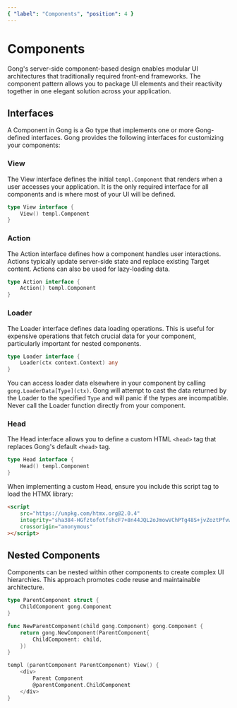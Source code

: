 ```yaml
---
{ "label": "Components", "position": 4 }
---
```


# Components

Gong's server-side component-based design enables modular UI architectures that traditionally required front-end frameworks. The component pattern allows you to package UI elements and their reactivity together in one elegant solution across your application.

## Interfaces

A Component in Gong is a Go type that implements one or more Gong-defined interfaces. Gong provides the following interfaces for customizing your components:

### View

The View interface defines the initial `templ.Component` that renders when a user accesses your application. It is the only required interface for all components and is where most of your UI will be defined.

```go
type View interface {
	View() templ.Component
}
```

### Action

The Action interface defines how a component handles user interactions. Actions typically update server-side state and replace existing Target content. Actions can also be used for lazy-loading data.

```go
type Action interface {
	Action() templ.Component
}
```

### Loader

The Loader interface defines data loading operations. This is useful for expensive operations that fetch crucial data for your component, particularly important for nested components.

```go
type Loader interface {
	Loader(ctx context.Context) any
}
```

You can access loader data elsewhere in your component by calling `gong.LoaderData[Type](ctx)`. Gong will attempt to cast the data returned by the Loader to the specified `Type` and will panic if the types are incompatible. Never call the Loader function directly from your component.

### Head

The Head interface allows you to define a custom HTML `<head>` tag that replaces Gong's default `<head>` tag.

```go
type Head interface {
	Head() templ.Component
}
```

When implementing a custom Head, ensure you include this script tag to load the HTMX library:

```html
<script
    src="https://unpkg.com/htmx.org@2.0.4"
    integrity="sha384-HGfztofotfshcF7+8n44JQL2oJmowVChPTg48S+jvZoztPfvwD79OC/LTtG6dMp+"
    crossorigin="anonymous"
></script>
```

## Nested Components

Components can be nested within other components to create complex UI hierarchies. This approach promotes code reuse and maintainable architecture.

```go
type ParentComponent struct {
	ChildComponent gong.Component
}

func NewParentComponent(child gong.Component) gong.Component {
	return gong.NewComponent(ParentComponent{
		ChildComponent: child,
	})
}

templ (parentComponent ParentComponent) View() {
	<div>
		Parent Component
		@parentComponent.ChildComponent
	</div>
}
```
